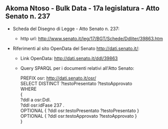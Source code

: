 ## Akoma Ntoso - Bulk Data - 17a legislatura - Atto Senato n. 237 ##

* Scheda del Disegno di Legge - Atto Senato n. 237:
	* http url: http://www.senato.it/leg/17/BGT/Schede/Ddliter/39863.htm

* Riferimenti al sito OpenData del Senato http://dati.senato.it/:
	* Link OpenData: http://dati.senato.it/ddl/39863
	* Query SPARQL per i documenti relativi all'Atto Senato:

        PREFIX osr: <http://dati.senato.it/osr/>  
		SELECT DISTINCT ?testoPresentato ?testoApprovato  
		WHERE  
		{  
		    ?ddl a osr:Ddl.  
		    ?ddl osr:idFase 237 .  
		    OPTIONAL { ?ddl osr:testoPresentato ?testoPresentato }  
		    OPTIONAL { ?ddl osr:testoApprovato ?testoApprovato }  
		}
		